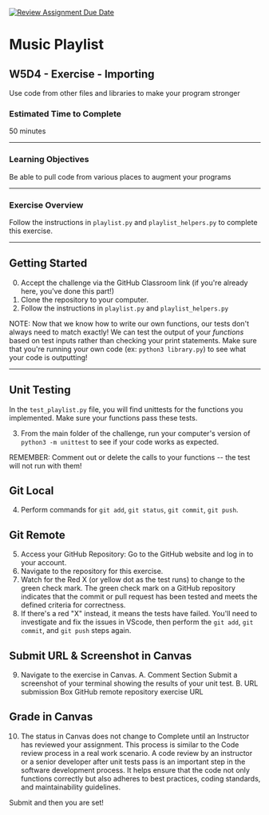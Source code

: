 [![Review Assignment Due Date](https://classroom.github.com/assets/deadline-readme-button-24ddc0f5d75046c5622901739e7c5dd533143b0c8e959d652212380cedb1ea36.svg)](https://classroom.github.com/a/6d1aGcxZ)
# Music Playlist

## W5D4 - Exercise - Importing

Use code from other files and libraries to make your program stronger

### Estimated Time to Complete

50 minutes

---

### Learning Objectives

Be able to pull code from various places to augment your programs

---

### Exercise Overview

Follow the instructions in `playlist.py` and `playlist_helpers.py` to complete this exercise. 

---

## Getting Started

0. Accept the challenge via the GitHub Classroom link (if you're already here, you've done this part!)
1. Clone the repository to your computer.
2. Follow the instructions in `playlist.py` and `playlist_helpers.py`

NOTE: Now that we know how to write our own functions, our tests don't always need to match exactly! We can test the output of your _functions_ based on test inputs rather than checking your print statements. Make sure that you're running your own code (ex: `python3 library.py`) to see what your code is outputting!

---

## Unit Testing

In the `test_playlist.py` file, you will find unittests for the functions you implemented. Make sure your functions pass these tests.

3. From the main folder of the challenge, run your computer's version of `python3 -m unittest` to see if your code works as expected.

REMEMBER: Comment out or delete the calls to your functions -- the test will not run with them!

## Git Local

4. Perform commands for `git add`, `git status`, `git commit`, `git push`.

## Git Remote

5. Access your GitHub Repository: Go to the GitHub website and log in to your account.
6. Navigate to the repository for this exercise.
7. Watch for the Red X (or yellow dot as the test runs) to change to the green check mark. The green check mark on a GitHub repository indicates that the commit or pull request has been tested and meets the defined criteria for correctness.
8. If there's a red "X" instead, it means the tests have failed. You'll need to investigate and fix the issues in VScode, then perform the `git add`, `git commit`, and `git push` steps again.

## Submit URL & Screenshot in Canvas

9. Navigate to the exercise in Canvas.
    A. Comment Section
        Submit a screenshot of your terminal showing the results of your unit test.
    B. URL submission Box
        GitHub remote repository exercise URL

## Grade in Canvas

10. The status in Canvas does not change to Complete until an Instructor has reviewed your assignment. This process is similar to the Code review process in a real work scenario. A code review by an instructor or a senior developer after unit tests pass is an important step in the software development process. It helps ensure that the code not only functions correctly but also adheres to best practices, coding standards, and maintainability guidelines.

Submit and then you are set!
